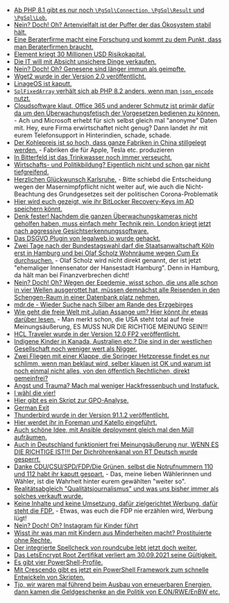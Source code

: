 * [Ab PHP 8.1 gibt es nur noch `\PgSql\Connection`, `\PgSql\Result` und `\PgSql\Lob`.](https://php.watch/versions/8.1/PgSQL-resource)
* [Nein? Doch! Oh? Artenvielfalt ist der Puffer der das Ökosystem stabil hält.](https://www.sonnenseite.com/de/umwelt/artenvielfalt-ist-der-motor-der-oekosysteme/)
* [Eine Beraterfirme macht eine Forschung und kommt zu dem Punkt, dass man Beraterfirmen braucht.](https://www.borncity.com/blog/2021/09/26/die-wahren-kosten-von-cybersicherheitsvorfllen/)
* [Element kriegt 30 Millionen USD Risikokapital.](https://matrix.org/blog/2021/07/27/element-raises-30-m-to-boost-matrix)
* [Die IT will mit Absicht unsichere Dinge verkaufen.](https://edwardsnowden.substack.com/p/ns-oh-god-how-is-this-legal)
* [Nein? Doch! Oh? Genesene sind länger immun als geimpfte.](https://blog.fefe.de/?ts=9faebe92)
* [Wget2 wurde in der Version 2.0 veröffentlicht.](https://www.phoronix.com/scan.php?page=news_item&px=GNU-Wget2-2.0-Released)
* [LinageOS ist kaputt.](https://www.kuketz-blog.de/lineageos-webview-bug-ungewollte-verbindungen-zu-content-autofill-googleapis-com/)
* [`SplFixedArray` verhält sich ab PHP 8.2 anders, wenn man `json_encode` nutzt.](https://php.watch/versions/8.1/SplFixedArray-JsonSerializable-json_encode)
* [Cloudsoftware klaut, Office 365 und anderer Schmutz ist primär dafür da um den Überwachungsfetisch der Vorgesetzen bedienen zu können.](https://netzpolitik.org/2021/microsoft-365-so-ueberwachen-chefs-eure-produktivitaet-am-arbeitsplatz/) - Ach und Microsoft erhebt für sich selbst gleich mal "anonyme" Daten mit. Hey, eure Firma erwirtschaftet nicht genug? Dann landet ihr mit eurem Telefonsupport in Hinterindien, schade, schade.
* [Der Kohlepreis ist so hoch, dass ganze Fabriken in China stillgelegt werden.](https://blog.fefe.de/?ts=9fac19d1) - Fabriken die für Apple, Tesla etc. produzieren
* [In Bitterfeld ist das Trinkwasser noch immer verseucht.](https://blog.fefe.de/?ts=9fac0907)
* [Wirtschafts- und Politikbildung? Eigentlich nicht und schon gar nicht tiefgreifend.](https://blog.fefe.de/?ts=9fac0767)
* [Herzlichen Glückwunsch Karlsruhe.](https://netzpolitik.org/2021/70-geburtstag-karlsruhe-wirds-richten/) - Bitte schiebd die Entscheidung wegen der Masernimpfpflicht nicht weiter auf, wie auch die Nicht-Beachtung des Grundgesetzes seit der politischen Corona-Problematik
* [Hier wird euch gezeigt, wie ihr BitLocker Recovery-Keys im AD speichern könnt.](http://woshub.com/store-bitlocker-recovery-keys-active-directory/)
* [Denk fester! Nachdem die ganzen Überwachungskameras nicht geholfen haben, muss einfach mehr Technik rein. London kriegt jetzt nach aggressive Gesichtserkennungssoftware.](https://netzpolitik.org/2021/biometrie-london-setzt-drastische-gesichtserkennungstechnologie-ein/)
* [Das DSGVO Plugin von legalweb.io wurde gehackt.](https://www.borncity.com/blog/2021/09/27/wordpress-dsgvo-plugin-von-legalweb-io-gehackt/)
* [Zwei Tage nach der Bundestagswahl darf die Staatsanwaltschaft Köln erst in Hamburg und bei Olaf Scholz Wohnräume wegen Cum Ex durchsuchen.](https://blog.fefe.de/?ts=9fade335) - Olaf Scholz wird nicht direkt genannt, der ist jetzt "ehemaliger Innensenator der Hansestadt Hamburg". Denn in Hamburg, da hält man bei Finanzverbrechen dicht!
* [Nein? Doch! Oh? Wegen der Epedemie, wisst schon, die uns alle schon in vier Wellen ausgerottet hat, müssen demnächst alle Reisenden in den Schengen-Raum in einer Datenbank platz nehmen.](https://netzpolitik.org/2021/neue-verpflichtung-reiseanbieter-muessen-neue-eu-datenbank-abfragen/)
* [mdr.de - Wieder Suche nach Silber am Rande des Erzgebirges](https://www.mdr.de/nachrichten/sachsen/chemnitz/freiberg/silbersuche-freiberg-erzgebirge-triebischtal-100.html)
* [Wie geht die freie Welt mit Julian Assange um? Hier könnt ihr etwas darüber lesen.](https://netzpolitik.org/2021/julian-assange-die-rache-der-cia/) - Man merkt schon, die USA steht total auf freie Meinungsäußerung, ES MUSS NUR DIE RICHTIGE MEINUNG SEIN!!!
* [HCL Traveler wurde in der Version 12.0 FP2 veröffentlicht.](https://n-komm.de/hcl-traveler-12-0-fix-pack-2/)
* [Indigene Kinder in Kanada, Australien etc.? Die sind in der westlichen Gesellschaft noch weniger wert als Nigger.](https://netzfrauen.org/2021/09/28/canada-6/)
* [Zwei Fliegen mit einer Klappe, die Springer Hetzpresse findet es nur schlimm, wenn man beklaut wird, selber klauen ist OK und warum ist noch einmal nicht alles, von den öffentlich Rechtlichen, direkt gemeinfrei?](https://netzpolitik.org/2021/neues-aus-dem-fernsehrat-79-nicht-nur-wahlberichterstattung-frei-lizenziert-fuer-alle/)
* [Angst und Trauma? Mach mal weniger Hackfressenbuch und Instafuck.](https://netzpolitik.org/2021/fallstudie-wie-facebook-trauma-und-angst-verstaerkt/)
* [I wähl die vier!](https://www.der-postillon.com/2021/09/alternative-koalitionen.html)
* [Hier gibt es ein Skript zur GPO-Analyse.](https://www.gruppenrichtlinien.de/artikel/wenige-richtlinien-sind-schneller-als-viele)
* [German Exit](https://blog.fefe.de/?ts=9fad4820)
* [Thunderbird wurde in der Version 91.1.2 veröffentlicht.](https://www.borncity.com/blog/2021/09/28/thunderbird-91-1-2/)
* [Hier werdet ihr in Foreman und Katello eingeführt.](https://opensource.com/article/21/9/centos-stream-foreman)
* [Auch schöne Idee, mit Ansible deployment gleich mal den Müll aufräumen.](https://opensource.com/article/21/9/keep-folders-tidy-ansible)
* [Auch in Deutschland funktioniert frei Meinungsäußerung nur, WENN ES DIE RICHTIGE IST!!! Der Dichröhrenkanal von RT Deutsch wurde gesperrt.](https://blog.fefe.de/?ts=9faa8645)
* [Danke CDU/CSU/SPD/FDP/Die Grünen, selbst die Notrufnummern 110 und 112 habt ihr kaputt gespart.](https://blog.fefe.de/?ts=9faa8f04) - Das, meine lieben Wählerinnen und Wähler, ist die Wahrheit hinter eurem gewählten "weiter so".
* [Realitätsabgleich "Qualitätsjournalismus" und was uns bisher immer als solches verkauft wurde.](https://netzpolitik.org/2021/google-news-showcase-das-geld-nehmen-sie-trotzdem/)
* [Keine Inhalte und keine Umsetzung, dafür zielgerichtet Werbung, dafür steht die FDP.](https://netzpolitik.org/2021/bundestagswahl-warum-die-fdp-bei-erstwaehlerinnen-punktete/) - Etwas, was euch die FDP nie erzählen wird, Werbung lügt!
* [Nein? Doch! Oh? Instagram für Kinder führt](https://netzpolitik.org/2021/psychische-belastung-instagram-kids-liegt-vorerst-auf-eis/)
* [Wisst ihr was man mit Kindern aus Minderheiten macht? Prostituierte ohne Rechte.](https://netzfrauen.org/2021/09/29/nepal-4/)
* [Der integrierte Spellcheck von roundcube lebt jetzt doch weiter.](https://roundcube.net/news/2021/09/28/spell-checking-service-back-online)
* [Das LetsEncrypt Root Zertifikat verliert am 30.09.2021 seine Gültigkeit.](https://www.borncity.com/blog/2021/09/30/30-sept-2021-knallt-es-bei-lets-encrypt-zertifikaten/)
* [Es gibt vier PowerShell-Profile.](https://devblogs.microsoft.com/powershell-community/how-to-make-use-of-powershell-profile-files/)
* [Mit Crescendo gibt es jetzt ein PowerShell Framework zum schnelle Entwickeln von Skripten.](https://devblogs.microsoft.com/powershell-community/my-crescendo-journey/)
* [Tjo, wir waren mal führend beim Ausbau von erneuerbaren Energien, dann kamen die Geldgeschenke an die Politik von E.ON/RWE/EnBW etc.](https://www.sonnenseite.com/de/wirtschaft/einbruch-bei-neu-installierten-windenergieanlagen-bis-zu-82/)
